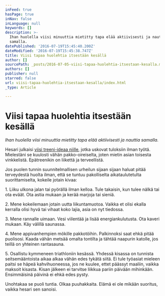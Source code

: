 ```yaml
---
inFeed: true
hasPage: true
inNav: false
inLanguage: null
keywords: []
description: >-
  Ihan huolella viisi minuuttia mietitty tapa elää aktiivisesti ja nauttia
  samalla.
datePublished: '2016-07-19T15:45:40.200Z'
dateModified: '2016-07-19T15:45:38.747Z'
title: Viisi tapaa huolehtia itsestään kesällä
author: []
sourcePath: _posts/2016-07-05-viisi-tapaa-huolehtia-itsestaan-kesalla.md
authors: []
publisher: null
starred: false
url: viisi-tapaa-huolehtia-itsestaan-kesalla/index.html
_type: Article

---
```

# Viisi tapaa huolehtia itsestään kesällä

_Ihan huolella viisi minuuttia mietitty tapa elää aktiivisesti ja nauttia samalla._

Hesari julkaisi [viisi treeni-ideaa niille][0], jotka uskovat tuloksiin ilman työtä. Mielestäni se kuulosti vähän pakko-oireiselta, joten mietin asian toisesta vinkkelistä. Epätreenikin on liikettä ja terveellistä.

Jos puolen tunnin suunnitelmallisen urheilun sijaan sijaan haluat pitää terveydestä huolta ilman, että se tuntuu pakolliselta aikataulutetulta suorittamiselta, kokeile jotain kivaa:

1\. Liiku ulkona jalan tai pyörällä ilman kelloa. Tule takaisin, kun tulee nälkä tai ota eväät. Ota astia mukaan ja kerää marjoja tai sieniä.

2\. Mene kokeilemaan jotain uutta liikuntamuotoa. Vaikka et olisi ekalla kerralla olisi hyvä tai vihaat koko lajia, asia on nyt tiedossa.

3\. Mene rannalle uimaan. Vesi viilentää ja lisää energiankulutusta. Ota kaveri mukaan. Käy välillä saunassa.

4\. Mene appivanhempien mökille pakkotöihin. Palkinnoksi saat ehkä pitää puolisosi. Kaada vähän metsää omalta tontilta ja tähtää naapurin katolle, jos teillä on yhteinen rantasauna.

5\. Osallistu kymmeneen triathloniin kesässä. Yhdessä kisassa on tunnista seitsemääntoista aikaa alkaa vähän edes tykätä siitä. Ei tule työasiat mieleen paitsi se häpeä kahvihuoneessa, jos ne kuulee, ettet päässyt maaliin, vaikka maksoit kisasta. Kisan jälkeen ei tarvitse liikkua pariin päivään mihinkään. Ensimmäisinä päivinä ei ehkä edes pysty.

Unohtakaa se puoli tuntia. Olkaa puuhakkaita. Elämä ei ole mikään suoritus, vaikka hesari sen sanoisi.

[0]: http://www.hs.fi/blogi/juoksublogi/a1467600865521